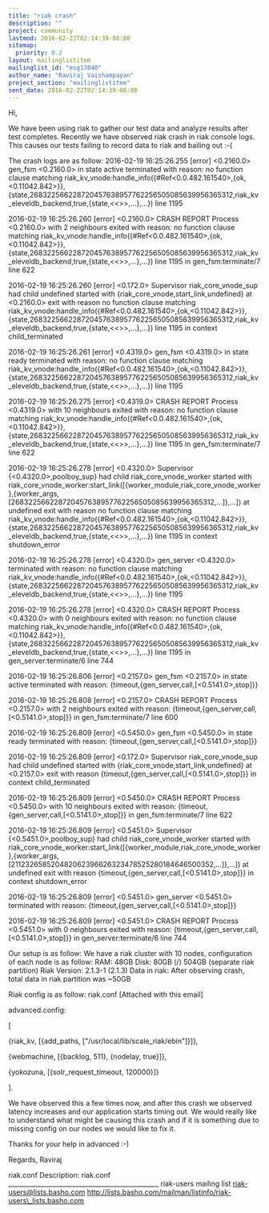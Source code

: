 ```yaml
---
title: "riak crash"
description: ""
project: community
lastmod: 2016-02-22T02:14:39-08:00
sitemap:
  priority: 0.2
layout: mailinglistitem
mailinglist_id: "msg17040"
author_name: "Raviraj Vaishampayan"
project_section: "mailinglistitem"
sent_date: 2016-02-22T02:14:39-08:00
---
```



Hi,

We have been using riak to gather our test data and analyze results after test 
completes.
Recently we have observed riak crash in riak console logs.
This causes our tests failing to record data to riak and bailing out :-(

The crash logs are as follow:
2016-02-19 16:25:26.255 [error] &lt;0.2160.0&gt; gen\_fsm &lt;0.2160.0&gt; in state active 
terminated with reason: no function clause matching 
riak\_kv\_vnode:handle\_info({#Ref&lt;0.0.482.161540&gt;,{ok,&lt;0.11042.842&gt;}}, 
{state,268322566228720457638957762256505085639956365312,riak\_kv\_eleveldb\_backend,true,{state,&lt;&lt;&gt;&gt;,...},...})
 line 1195

2016-02-19 16:25:26.260 [error] &lt;0.2160.0&gt; CRASH REPORT Process &lt;0.2160.0&gt; with 
2 neighbours exited with reason: no function clause matching 
riak\_kv\_vnode:handle\_info({#Ref&lt;0.0.482.161540&gt;,{ok,&lt;0.11042.842&gt;}}, 
{state,268322566228720457638957762256505085639956365312,riak\_kv\_eleveldb\_backend,true,{state,&lt;&lt;&gt;&gt;,...},...})
 line 1195 in gen\_fsm:terminate/7 line 622

2016-02-19 16:25:26.260 [error] &lt;0.172.0&gt; Supervisor riak\_core\_vnode\_sup had 
child undefined started with {riak\_core\_vnode,start\_link,undefined} at 
&lt;0.2160.0&gt; exit with reason no function clause matching 
riak\_kv\_vnode:handle\_info({#Ref&lt;0.0.482.161540&gt;,{ok,&lt;0.11042.842&gt;}}, 
{state,268322566228720457638957762256505085639956365312,riak\_kv\_eleveldb\_backend,true,{state,&lt;&lt;&gt;&gt;,...},...})
 line 1195 in context child\_terminated

2016-02-19 16:25:26.261 [error] &lt;0.4319.0&gt; gen\_fsm &lt;0.4319.0&gt; in state ready 
terminated with reason: no function clause matching 
riak\_kv\_vnode:handle\_info({#Ref&lt;0.0.482.161540&gt;,{ok,&lt;0.11042.842&gt;}}, 
{state,268322566228720457638957762256505085639956365312,riak\_kv\_eleveldb\_backend,true,{state,&lt;&lt;&gt;&gt;,...},...})
 line 1195

2016-02-19 16:25:26.275 [error] &lt;0.4319.0&gt; CRASH REPORT Process &lt;0.4319.0&gt; with 
10 neighbours exited with reason: no function clause matching 
riak\_kv\_vnode:handle\_info({#Ref&lt;0.0.482.161540&gt;,{ok,&lt;0.11042.842&gt;}}, 
{state,268322566228720457638957762256505085639956365312,riak\_kv\_eleveldb\_backend,true,{state,&lt;&lt;&gt;&gt;,...},...})
 line 1195 in gen\_fsm:terminate/7 line 622

2016-02-19 16:25:26.278 [error] &lt;0.4320.0&gt; Supervisor {&lt;0.4320.0&gt;,poolboy\_sup} 
had child riak\_core\_vnode\_worker started with 
riak\_core\_vnode\_worker:start\_link([{worker\_module,riak\_core\_vnode\_worker},{worker\_args,[268322566228720457638957762256505085639956365312,...]},...])
 at undefined exit with reason no function clause matching 
riak\_kv\_vnode:handle\_info({#Ref&lt;0.0.482.161540&gt;,{ok,&lt;0.11042.842&gt;}}, 
{state,268322566228720457638957762256505085639956365312,riak\_kv\_eleveldb\_backend,true,{state,&lt;&lt;&gt;&gt;,...},...})
 line 1195 in context shutdown\_error

2016-02-19 16:25:26.278 [error] &lt;0.4320.0&gt; gen\_server &lt;0.4320.0&gt; terminated 
with reason: no function clause matching 
riak\_kv\_vnode:handle\_info({#Ref&lt;0.0.482.161540&gt;,{ok,&lt;0.11042.842&gt;}}, 
{state,268322566228720457638957762256505085639956365312,riak\_kv\_eleveldb\_backend,true,{state,&lt;&lt;&gt;&gt;,...},...})
 line 1195

2016-02-19 16:25:26.278 [error] &lt;0.4320.0&gt; CRASH REPORT Process &lt;0.4320.0&gt; with 
0 neighbours exited with reason: no function clause matching 
riak\_kv\_vnode:handle\_info({#Ref&lt;0.0.482.161540&gt;,{ok,&lt;0.11042.842&gt;}}, 
{state,268322566228720457638957762256505085639956365312,riak\_kv\_eleveldb\_backend,true,{state,&lt;&lt;&gt;&gt;,...},...})
 line 1195 in gen\_server:terminate/6 line 744

2016-02-19 16:25:26.806 [error] &lt;0.2157.0&gt; gen\_fsm &lt;0.2157.0&gt; in state active 
terminated with reason: {timeout,{gen\_server,call,[&lt;0.5141.0&gt;,stop]}}

2016-02-19 16:25:26.808 [error] &lt;0.2157.0&gt; CRASH REPORT Process &lt;0.2157.0&gt; with 
2 neighbours exited with reason: {timeout,{gen\_server,call,[&lt;0.5141.0&gt;,stop]}} 
in gen\_fsm:terminate/7 line 600

2016-02-19 16:25:26.809 [error] &lt;0.5450.0&gt; gen\_fsm &lt;0.5450.0&gt; in state ready 
terminated with reason: {timeout,{gen\_server,call,[&lt;0.5141.0&gt;,stop]}}

2016-02-19 16:25:26.809 [error] &lt;0.172.0&gt; Supervisor riak\_core\_vnode\_sup had 
child undefined started with {riak\_core\_vnode,start\_link,undefined} at 
&lt;0.2157.0&gt; exit with reason {timeout,{gen\_server,call,[&lt;0.5141.0&gt;,stop]}} in 
context child\_terminated

2016-02-19 16:25:26.809 [error] &lt;0.5450.0&gt; CRASH REPORT Process &lt;0.5450.0&gt; with 
10 neighbours exited with reason: {timeout,{gen\_server,call,[&lt;0.5141.0&gt;,stop]}} 
in gen\_fsm:terminate/7 line 622

2016-02-19 16:25:26.809 [error] &lt;0.5451.0&gt; Supervisor {&lt;0.5451.0&gt;,poolboy\_sup} 
had child riak\_core\_vnode\_worker started with 
riak\_core\_vnode\_worker:start\_link([{worker\_module,riak\_core\_vnode\_worker},{worker\_args,[211232658520482062396626323478525280184646500352,...]},...])
 at undefined exit with reason {timeout,{gen\_server,call,[&lt;0.5141.0&gt;,stop]}} in 
context shutdown\_error

2016-02-19 16:25:26.809 [error] &lt;0.5451.0&gt; gen\_server &lt;0.5451.0&gt; terminated 
with reason: {timeout,{gen\_server,call,[&lt;0.5141.0&gt;,stop]}}

2016-02-19 16:25:26.809 [error] &lt;0.5451.0&gt; CRASH REPORT Process &lt;0.5451.0&gt; with 
0 neighbours exited with reason: {timeout,{gen\_server,call,[&lt;0.5141.0&gt;,stop]}} 
in gen\_server:terminate/6 line 744

Our setup is as follow:
We have a riak cluster with 10 nodes, configuration of each node is as follow:
RAM: 48GB
Disk:
 80GB (/)
 504GB (separate riak partition)
Riak Version: 2.1.3-1 (2.1.3)
Data in riak: After observing crash, total data in riak partition was ~50GB

Riak config is as follow:
riak.conf
[Attached with this email]

advanced.config:

[

 {riak\_kv, [{add\_paths, ["/usr/local/lib/scale\_riak/ebin"]}]},

 {webmachine, [{backlog, 511}, {nodelay, true}]},

 {yokozuna, [{solr\_request\_timeout, 120000}]}

].

We have observed this a few times now, and after this crash we observed latency 
increases and our application starts timing out.
We would really like to understand what might be causing this crash and if it 
is something due to missing config on our nodes we would like to fix it.

Thanks for your help in advanced :-)

Regards,
Raviraj


riak.conf
Description: riak.conf
\_\_\_\_\_\_\_\_\_\_\_\_\_\_\_\_\_\_\_\_\_\_\_\_\_\_\_\_\_\_\_\_\_\_\_\_\_\_\_\_\_\_\_\_\_\_\_
riak-users mailing list
riak-users@lists.basho.com
http://lists.basho.com/mailman/listinfo/riak-users\_lists.basho.com

